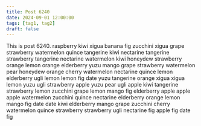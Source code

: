 ```yaml
---
title: Post 6240
date: 2024-09-01 12:00:00
tags: [tag1, tag2]
draft: false
---
```

This is post 6240.
raspberry
kiwi
xigua
banana
fig
zucchini
xigua
grape
strawberry
watermelon
quince
tangerine
kiwi
nectarine
tangerine
strawberry
tangerine
nectarine
watermelon
kiwi
honeydew
strawberry
orange
lemon
orange
elderberry
yuzu
mango
grape
strawberry
watermelon
pear
honeydew
orange
cherry
watermelon
nectarine
quince
lemon
elderberry
ugli
lemon
lemon
fig
date
yuzu
tangerine
orange
xigua
xigua
lemon
yuzu
ugli
strawberry
apple
yuzu
pear
ugli
apple
kiwi
tangerine
strawberry
lemon
zucchini
grape
lemon
mango
fig
elderberry
apple
apple
apple
watermelon
zucchini
quince
nectarine
elderberry
orange
lemon
mango
fig
date
date
kiwi
elderberry
mango
grape
zucchini
cherry
watermelon
quince
strawberry
strawberry
ugli
nectarine
fig
apple
fig
date
fig
